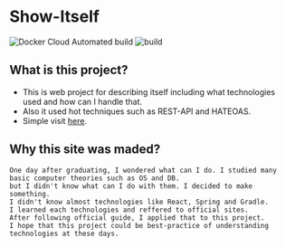 # Show-Itself
![Docker Cloud Automated build](https://img.shields.io/docker/cloud/automated/ibjsw/show-itself)
![build](https://github.com/ByoungJoonIm/Show-Itself/workflows/build/badge.svg?branch=master)

## What is this project?
- This is web project for describing itself including what technologies used and how can I handle that.
- Also it used hot techniques such as REST-API and HATEOAS.
- Simple visit [here](http://bjdev.site).

## Why this site was maded?
```
One day after graduating, I wondered what can I do. I studied many basic computer theories such as OS and DB.
but I didn't know what can I do with them. I decided to make something.
I didn't know almost technologies like React, Spring and Gradle.
I learned each technologies and reffered to official sites.
After following official guide, I applied that to this project.
I hope that this project could be best-practice of understanding technologies at these days.
```
